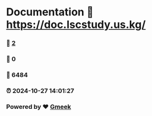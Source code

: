 # Documentation :link: https://doc.lscstudy.us.kg/ 
### :page_facing_up: [2](https://doc.lscstudy.us.kg//tag.html) 
### :speech_balloon: 0 
### :hibiscus: 6484 
### :alarm_clock: 2024-10-27 14:01:27 
### Powered by :heart: [Gmeek](https://github.com/Meekdai/Gmeek)
